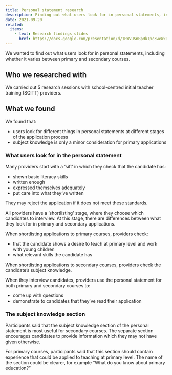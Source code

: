 ```yaml
---
title: Personal statement research
description: Finding out what users look for in personal statements, including whether it’s different for primary and secondary courses
date: 2021-09-20
related:
  items:
    - text: Research findings slides
      href: https://docs.google.com/presentation/d/1RWVUSnBpHkTpc3weWkDbY9cOTvHvWPqnj5czxjvgFyc/edit#slide=id.ge656c6e470_1_98
---
```


We wanted to find out what users look for in personal statements, including whether it varies between primary and secondary courses.

## Who we researched with

We carried out 5 research sessions with school-centred initial teacher training (SCITT) providers.

## What we found

We found that:

- users look for different things in personal statements at different stages of the application process
- subject knowledge is only a minor consideration for primary applications 

### What users look for in the personal statement

Many providers start with a ‘sift’ in which they check that the candidate has:

- shown basic literacy skills
- written enough
- expressed themselves adequately
- put care into what they’ve written

They may reject the application if it does not meet these standards.

All providers have a ‘shortlisting’ stage, where they choose which candidates to interview. At this stage, there are differences between what they look for in primary and secondary applications. 

When shortlisting applications to primary courses, providers check:

- that the candidate shows a desire to teach at primary level and work with young children
- what relevant skills the candidate has

When shortlisting applications to secondary courses, providers check the candidate’s subject knowledge. 

When they interview candidates, providers use the personal statement for both primary and secondary courses to: 

- come up with questions
- demonstrate to candidates that they’ve read their application

### The subject knowledge section

Participants said that the subject knowledge section of the personal statement is most useful for secondary courses. The separate section encourages candidates to provide information which they may not have given otherwise.

For primary courses, participants said that this section should contain experience that could be applied to teaching at primary level. The name of the section could be clearer, for example “What do you know about primary education?”
